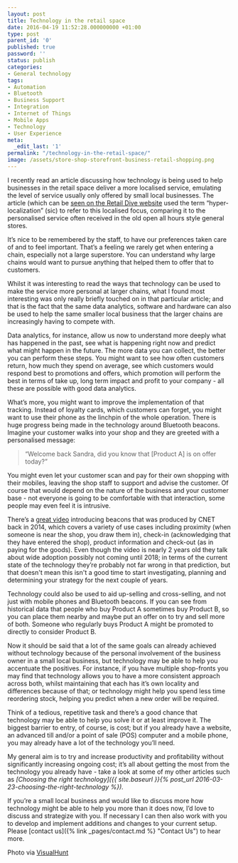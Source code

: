 ```yaml
---
layout: post
title: Technology in the retail space
date: 2016-04-19 11:52:28.000000000 +01:00
type: post
parent_id: '0'
published: true
password: ''
status: publish
categories:
- General technology
tags:
- Automation
- Bluetooth
- Business Support
- Integration
- Internet of Things
- Mobile Apps
- Technology
- User Experience
meta:
  _edit_last: '1'
permalink: "/technology-in-the-retail-space/"
image: /assets/store-shop-storefront-business-retail-shopping.png
---
```

I recently read an article discussing how technology is being used to help businesses in the retail space deliver a more localised service, emulating the level of service usually only offered by small local businesses. The article (which can be [seen on the Retail Dive website](http://www.retaildive.com/news/what-is-hyper-localization-and-what-does-it-mean-for-retailers/415092/) used the term “hyper-localization” (sic) to refer to this localised focus, comparing it to the personalised service often received in the old open all hours style general stores.

It’s nice to be remembered by the staff, to have our preferences taken care of and to feel important. That’s a feeling we rarely get when entering a chain, especially not a large superstore. You can understand why large chains would want to pursue anything that helped them to offer that to customers.

<!--more-->

Whilst it was interesting to read the ways that technology can be used to make the service more personal at larger chains, what I found most interesting was only really briefly touched on in that particular article; and that is the fact that the same data analytics, software and hardware can also be used to help the same smaller local business that the larger chains are increasingly having to compete with.

Data analytics, for instance, allow us now to understand more deeply what has happened in the past, see what is happening right now and predict what might happen in the future. The more data you can collect, the better you can perform these steps. You might want to see how often customers return, how much they spend on average, see which customers would respond best to promotions and offers, which promotion will perform the best in terms of take up, long term impact and profit to your company - all these are possible with good data analytics.

What’s more, you might want to improve the implementation of that tracking. Instead of loyalty cards, which customers can forget, you might want to use their phone as the linchpin of the whole operation. There is huge progress being made in the technology around Bluetooth beacons. Imagine your customer walks into your shop and they are greeted with a personalised message:

> “Welcome back Sandra, did you know that [Product A] is on offer today?”

You might even let your customer scan and pay for their own shopping with their mobiles, leaving the shop staff to support and advise the customer. Of course that would depend on the nature of the business and your customer base - not everyone is going to be comfortable with that interaction, some people may even feel it is intrusive.

There’s a [great video](https://www.youtube.com/watch?v=ZGL0HpNm5BY) introducing beacons that was produced by CNET back in 2014, which covers a variety of use cases including proximity (when someone is near the shop, you draw them in), check-in (acknowledging that they have entered the shop), product information and check-out (as in paying for the goods). Even though the video is nearly 2 years old they talk about wide adoption possibly not coming until 2018; in terms of the current state of the technology they’re probably not far wrong in that prediction, but that doesn't mean this isn't a good time to start investigating, planning and determining your strategy for the next couple of years.

Technology could also be used to aid up-selling and cross-selling, and not just with mobile phones and Bluetooth beacons. If you can see from historical data that people who buy Product A sometimes buy Product B, so you can place them nearby and maybe put an offer on to try and sell more of both. Someone who regularly buys Product A might be promoted to directly to consider Product B.

Now it should be said that a lot of the same goals can already achieved without technology because of the personal involvement of the business owner in a small local business, but technology may be able to help you accentuate the positives. For instance, if you have multiple shop-fronts you may find that technology allows you to have a more consistent approach across both, whilst maintaining that each has it’s own locality and differences because of that; or technology might help you spend less time reordering stock, helping you predict when a new order will be required.

Think of a tedious, repetitive task and there’s a good chance that technology may be able to help you solve it or at least improve it. The biggest barrier to entry, of course, is cost; but if you already have a website, an advanced till and/or a point of sale (POS) computer and a mobile phone, you may already have a lot of the technology you’ll need.

My general aim is to try and increase productivity and profitability without significantly increasing ongoing cost; it’s all about getting the most from the technology you already have - take a look at some of my other articles such as _[Choosing the right technology]({{ site.baseurl }}{% post_url 2016-03-23-choosing-the-right-technology %})._

If you’re a small local business and would like to discuss more how technology might be able to help you more than it does now, I’d love to discuss and strategize with you. If necessary I can then also work with you to develop and implement additions and changes to your current setup. Please [contact us]({% link _pages/contact.md %} "Contact Us") to hear more.

Photo via [VisualHunt](https://visualhunt.com/)
